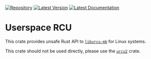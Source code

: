 [![Repository](https://img.shields.io/badge/Repository-Gitlab-blue?style=for-the-badge&logo=gitlab
)](https://gitlab.com/gabrielpolloguilbert/urcu)
[![Latest Version](https://img.shields.io/crates/v/urcu2-mb-sys?style=for-the-badge&logo=rust)](https://crates.io/crates/urcu2-mb-sys)
[![Latest Documentation](https://img.shields.io/docsrs/urcu2-mb-sys?style=for-the-badge&logo=rust)](https://docs.rs/urcu2-mb-sys/latest/urcu_mb_sys/)

# Userspace RCU

This crate provides unsafe Rust API to [`liburcu-mb`][liburcu] for Linux systems.

This crate should not be used directly, please use the [`urcu2`] crate.

[liburcu]: https://liburcu.org/
[`urcu2`]: https://crates.io/crates/urcu2